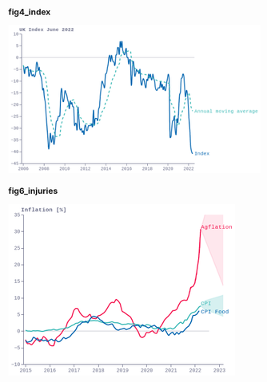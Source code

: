### fig4_index
!["fig4_index"](visualisation/fig4_index.png "fig4_index")

### fig6_injuries
!["fig6_injuries"](visualisation/fig6_injuries.png "fig6_injuries")

